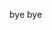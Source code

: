 bye bye

<!---
realnas1m/realnas1m is a ✨ special ✨ repository because its `README.md` (this file) appears on your GitHub profile.
You can click the Preview link to take a look at your changes.
--->
